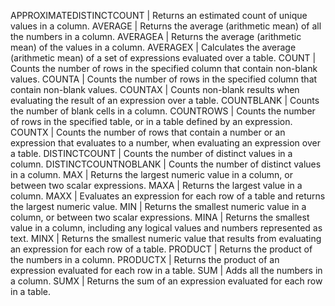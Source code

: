 APPROXIMATEDISTINCTCOUNT	 |	Returns an estimated count of unique values in a column.
AVERAGE	 |	Returns the average (arithmetic mean) of all the numbers in a column.
AVERAGEA	 |	Returns the average (arithmetic mean) of the values in a column.
AVERAGEX	 |	Calculates the average (arithmetic mean) of a set of expressions evaluated over a table.
COUNT	 |	Counts the number of rows in the specified column that contain non-blank values.
COUNTA	 |	Counts the number of rows in the specified column that contain non-blank values.
COUNTAX	 |	Counts non-blank results when evaluating the result of an expression over a table.
COUNTBLANK	 |	Counts the number of blank cells in a column.
COUNTROWS	 |	Counts the number of rows in the specified table, or in a table defined by an expression.
COUNTX	 |	Counts the number of rows that contain a number or an expression that evaluates to a number, when evaluating an expression over a table.
DISTINCTCOUNT	 |	Counts the number of distinct values in a column.
DISTINCTCOUNTNOBLANK	 |	Counts the number of distinct values in a column.
MAX	 |	Returns the largest numeric value in a column, or between two scalar expressions.
MAXA	 |	Returns the largest value in a column.
MAXX	 |	Evaluates an expression for each row of a table and returns the largest numeric value.
MIN	 |	Returns the smallest numeric value in a column, or between two scalar expressions.
MINA	 |	Returns the smallest value in a column, including any logical values and numbers represented as text.
MINX	 |	Returns the smallest numeric value that results from evaluating an expression for each row of a table.
PRODUCT	 |	Returns the product of the numbers in a column.
PRODUCTX	 |	Returns the product of an expression evaluated for each row in a table.
SUM	 |	Adds all the numbers in a column.
SUMX	 |	Returns the sum of an expression evaluated for each row in a table.
